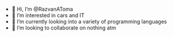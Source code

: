 - 👋 Hi, I’m @RazvanAToma
- 👀 I’m interested in cars and IT
- 🌱 I’m currently looking into a variety of programming languages
- 💞️ I’m looking to collaborate on nothing atm

<!---
RazvanAToma/RazvanAToma is a ✨ special ✨ repository because its `README.md` (this file) appears on your GitHub profile.
You can click the Preview link to take a look at your changes.
--->
